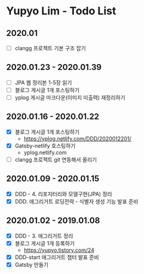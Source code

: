 # Yupyo Lim - Todo List
## 2020.01
 - [ ] clangg 프로젝트 기본 구조 잡기

## 2020.01.23 - 2020.01.39
 - [ ] JPA 웹 정리본 1-5장 읽기
 - [ ] 블로그 게시글 1개 포스팅하기
 - [ ] yplog 게시글 마크다운(이미지 미출력) 재정리하기
## 2020.01.16 - 2020.01.22
 - [x] 블로그 게시글 1개 포스팅하기
   - https://yplog.netlify.com/DDD/2020012201/
 - [x] Gatsby-netlify 호스팅하기
   - yplog.netlify.com
 - [ ] clangg 프로젝트 git 연동해서 올리기

## 2020.01.09 - 2020.01.15
 - [x] DDD - 4. 리포지터리와 모델구현(JPA) 정리
 - [x] DDD. 애그리거트 로딩전략 - 식별자 생성 기능 발표 준비

## 2020.01.02 - 2019.01.08
 - [x] DDD - 3. 애그리거트 정리
 - [x] 블로그 게시글 1개 등록하기
   - https://yupyo.tistory.com/24
 - [x] DDD-start 애그리거트 챕터 발표 준비
 - [x] Gatsby 만들기
